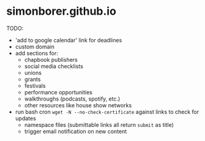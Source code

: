 # simonborer.github.io

TODO:
- 'add to google calendar' link for deadlines
- custom domain
- add sections for:  
	- chapbook publishers
	- social media checklists
	- unions
	- grants
	- festivals
	- performance opportunities
	- walkthroughs (podcasts, spotify, etc.)
	- other resources like house show networks
- run bash cron `wget -N --no-check-certificate` against links to check for updates
	- namespace files (submittable links all return `submit` as title)
	- trigger email notification on new content